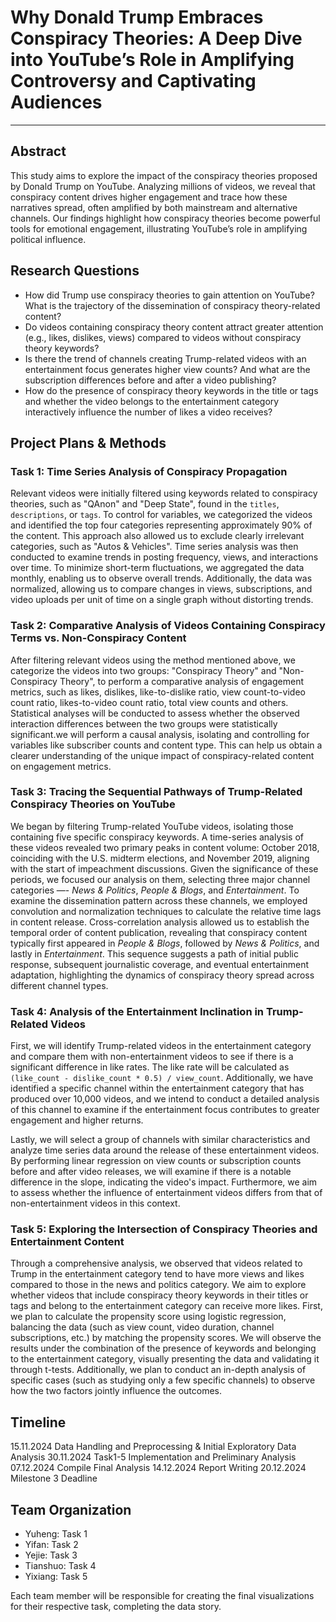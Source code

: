 # Why Donald Trump Embraces Conspiracy Theories: A Deep Dive into YouTube’s Role in Amplifying Controversy and Captivating Audiences

---

## Abstract

This study aims to explore the impact of the conspiracy theories proposed by Donald Trump on YouTube. Analyzing millions of videos, we reveal that conspiracy content drives higher engagement and trace how these narratives spread, often amplified by both mainstream and alternative channels. Our findings highlight how conspiracy theories become powerful tools for emotional engagement, illustrating YouTube’s role in amplifying political influence.

## Research Questions
- How did Trump use conspiracy theories to gain attention on YouTube? What is the trajectory of the dissemination of conspiracy theory-related content?
- Do videos containing conspiracy theory content attract greater attention (e.g., likes, dislikes, views) compared to videos without conspiracy theory keywords?
- Is there the trend of channels creating Trump-related videos with an entertainment focus generates higher view counts? And what are the subscription differences before and after a video publishing?
- How do the presence of conspiracy theory keywords in the title or tags and whether the video belongs to the entertainment category interactively influence the number of likes a video receives?

## Project Plans & Methods

### Task 1: Time Series Analysis of Conspiracy Propagation

Relevant videos were initially filtered using keywords related to conspiracy theories, such as "QAnon" and "Deep State",  found in the `titles`, `descriptions`, or `tags`. To control for variables, we categorized the videos and identified the top four categories representing approximately 90% of the content. This approach also allowed us to exclude clearly irrelevant categories, such as "Autos & Vehicles". Time series analysis was then conducted to examine trends in posting frequency, views, and interactions over time. To minimize short-term fluctuations, we aggregated the data monthly, enabling us to observe overall trends. Additionally, the data was normalized, allowing us to compare changes in views, subscriptions, and video uploads per unit of time on a single graph without distorting trends.

### Task 2: Comparative Analysis of Videos Containing Conspiracy Terms vs. Non-Conspiracy Content

After filtering relevant videos using the method mentioned above, we categorize the videos into two groups: "Conspiracy Theory" and "Non-Conspiracy Theory", to perform a comparative analysis of engagement metrics, such as likes, dislikes, like-to-dislike ratio, view count-to-video count ratio, likes-to-video count ratio, total view counts and others. Statistical analyses will be conducted to assess whether the observed interaction differences between the two groups were statistically significant.we will perform a causal analysis, isolating and controlling for variables like subscriber counts and content type. This can help us obtain a clearer understanding of the unique impact of conspiracy-related content on engagement metrics.

### Task 3: Tracing the Sequential Pathways of Trump-Related Conspiracy Theories on YouTube

We began by filtering Trump-related YouTube videos, isolating those containing five specific conspiracy keywords. A time-series analysis of these videos revealed two primary peaks in content volume: October 2018, coinciding with the U.S. midterm elections, and November 2019, aligning with the start of impeachment discussions. Given the significance of these periods, we focused our analysis on them, selecting three major channel categories —- *News & Politics*, *People & Blogs*, and *Entertainment*. To examine the dissemination pattern across these channels, we employed convolution and normalization techniques to calculate the relative time lags in content release. Cross-correlation analysis allowed us to establish the temporal order of content publication, revealing that conspiracy content typically first appeared in *People & Blogs*, followed by *News & Politics*, and lastly in *Entertainment*. This sequence suggests a path of initial public response, subsequent journalistic coverage, and eventual entertainment adaptation, highlighting the dynamics of conspiracy theory spread across different channel types.

### Task 4: Analysis of the Entertainment Inclination in Trump-Related Videos

First, we will identify Trump-related videos in the entertainment category and compare them with non-entertainment videos to see if there is a significant difference in like rates. The like rate will be calculated as `(like_count - dislike_count * 0.5) / view_count`. Additionally, we have identified a specific channel within the entertainment category that has produced over 10,000 videos, and we intend to conduct a detailed analysis of this channel to examine if the entertainment focus contributes to greater engagement and higher returns.

Lastly, we will select a group of channels with similar characteristics and analyze time series data around the release of these entertainment videos. By performing linear regression on view counts or subscription counts before and after video releases, we will examine if there is a notable difference in the slope, indicating the video's impact. Furthermore, we aim to assess whether the influence of entertainment videos differs from that of non-entertainment videos in this context.

### Task 5: Exploring the Intersection of Conspiracy Theories and Entertainment Content

Through a comprehensive analysis, we observed that videos related to Trump in the entertainment category tend to have more views and likes compared to those in the news and politics category. We aim to explore whether videos that include conspiracy theory keywords in their titles or tags and belong to the entertainment category can receive more likes. First, we plan to calculate the propensity score using logistic regression, balancing the data (such as view count, video duration, channel subscriptions, etc.) by matching the propensity scores. We will observe the results under the combination of the presence of keywords and belonging to the entertainment category, visually presenting the data and validating it through t-tests. Additionally, we plan to conduct an in-depth analysis of specific cases (such as studying only a few specific channels) to observe how the two factors jointly influence the outcomes.

## Timeline
15.11.2024 Data Handling and Preprocessing & Initial Exploratory Data Analysis
30.11.2024 Task1-5 Implementation and Preliminary Analysis
07.12.2024 Compile Final Analysis
14.12.2024 Report Writing
20.12.2024 Milestone 3 Deadline

## Team Organization
- Yuheng: Task 1
- Yifan: Task 2
- Yejie: Task 3
- Tianshuo: Task 4
- Yixiang: Task 5

Each team member will be responsible for creating the final visualizations for their respective task, completing the data story.






